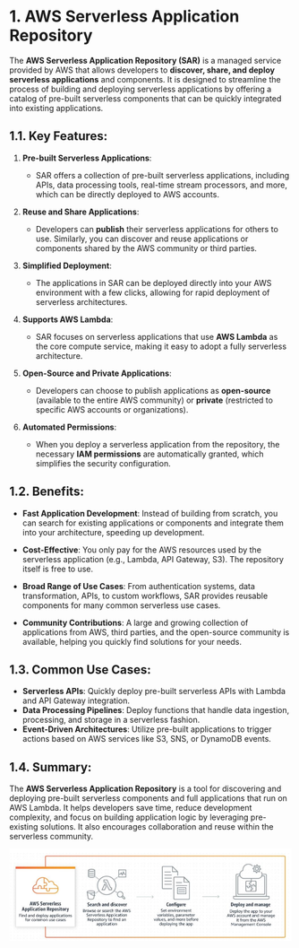 # 1. AWS Serverless Application Repository

The **AWS Serverless Application Repository (SAR)** is a managed service provided by AWS that allows developers to **discover, share, and deploy serverless applications** and components. It is designed to streamline the process of building and deploying serverless applications by offering a catalog of pre-built serverless components that can be quickly integrated into existing applications.

## 1.1. Key Features:

1. **Pre-built Serverless Applications**:

   - SAR offers a collection of pre-built serverless applications, including APIs, data processing tools, real-time stream processors, and more, which can be directly deployed to AWS accounts.

2. **Reuse and Share Applications**:

   - Developers can **publish** their serverless applications for others to use. Similarly, you can discover and reuse applications or components shared by the AWS community or third parties.

3. **Simplified Deployment**:
   - The applications in SAR can be deployed directly into your AWS environment with a few clicks, allowing for rapid deployment of serverless architectures.
4. **Supports AWS Lambda**:

   - SAR focuses on serverless applications that use **AWS Lambda** as the core compute service, making it easy to adopt a fully serverless architecture.

5. **Open-Source and Private Applications**:

   - Developers can choose to publish applications as **open-source** (available to the entire AWS community) or **private** (restricted to specific AWS accounts or organizations).

6. **Automated Permissions**:
   - When you deploy a serverless application from the repository, the necessary **IAM permissions** are automatically granted, which simplifies the security configuration.

## 1.2. Benefits:

- **Fast Application Development**: Instead of building from scratch, you can search for existing applications or components and integrate them into your architecture, speeding up development.
- **Cost-Effective**: You only pay for the AWS resources used by the serverless application (e.g., Lambda, API Gateway, S3). The repository itself is free to use.

- **Broad Range of Use Cases**: From authentication systems, data transformation, APIs, to custom workflows, SAR provides reusable components for many common serverless use cases.

- **Community Contributions**: A large and growing collection of applications from AWS, third parties, and the open-source community is available, helping you quickly find solutions for your needs.

## 1.3. Common Use Cases:

- **Serverless APIs**: Quickly deploy pre-built serverless APIs with Lambda and API Gateway integration.
- **Data Processing Pipelines**: Deploy functions that handle data ingestion, processing, and storage in a serverless fashion.
- **Event-Driven Architectures**: Utilize pre-built applications to trigger actions based on AWS services like S3, SNS, or DynamoDB events.

## 1.4. Summary:

The **AWS Serverless Application Repository** is a tool for discovering and deploying pre-built serverless components and full applications that run on AWS Lambda. It helps developers save time, reduce development complexity, and focus on building application logic by leveraging pre-existing solutions. It also encourages collaboration and reuse within the serverless community.

![Serverless Application Repository diagram](../imgs/serverless-application-repository-diagram.jpg)
